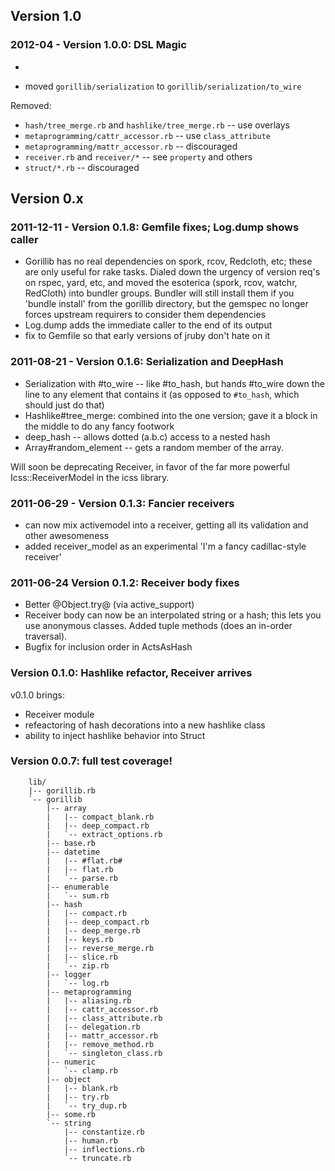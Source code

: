 ## Version 1.0

### 2012-04 - Version 1.0.0: DSL Magic

* 

* moved `gorillib/serialization` to `gorillib/serialization/to_wire`

Removed:

* `hash/tree_merge.rb` and `hashlike/tree_merge.rb` -- use overlays
* `metaprogramming/cattr_accessor.rb` -- use `class_attribute`
* `metaprogramming/mattr_accessor.rb` -- discouraged
* `receiver.rb` and `receiver/*` -- see `property` and others
* `struct/*.rb` -- discouraged


## Version 0.x

### 2011-12-11 - Version 0.1.8: Gemfile fixes; Log.dump shows caller

* Gorillib has no real dependencies on spork, rcov, Redcloth, etc; these are only useful for rake tasks. Dialed down the urgency of version req's on rspec, yard, etc, and moved the esoterica (spork, rcov, watchr, RedCloth) into bundler groups. Bundler will still install them if you 'bundle install' from the gorillib directory, but the gemspec no longer forces upstream requirers to consider them dependencies
* Log.dump adds the immediate caller to the end of its output
* fix to Gemfile so that early versions of jruby don't hate on it

### 2011-08-21 - Version 0.1.6: Serialization and DeepHash

* Serialization with #to_wire -- like #to_hash, but hands #to_wire down the line to any element that contains it (as opposed to `#to_hash`, which should just do that)
* Hashlike#tree_merge: combined into the one version; gave it a block in the middle to do any fancy footwork
* deep_hash -- allows dotted (a.b.c) access to a nested hash
* Array#random_element -- gets a random member of the array.

Will soon be deprecating Receiver, in favor of the far more powerful Icss::ReceiverModel in the icss library.

### 2011-06-29 - Version 0.1.3: Fancier receivers

* can now mix activemodel into a receiver, getting all its validation and other awesomeness
* added receiver_model as an experimental 'I'm a fancy cadillac-style receiver'

### 2011-06-24 Version 0.1.2: Receiver body fixes

* Better @Object.try@ (via active_support)
* Receiver body can now be an interpolated string or a hash; this lets you use anonymous classes. Added tuple methods (does an in-order traversal).
* Bugfix for inclusion order in ActsAsHash

### Version 0.1.0: Hashlike refactor, Receiver arrives

v0.1.0 brings:

* Receiver module
* refeactoring of hash decorations into a new hashlike class
* ability to inject hashlike behavior into Struct

### Version 0.0.7: full test coverage!

        lib/
        |-- gorillib.rb
        `-- gorillib
            |-- array
            |   |-- compact_blank.rb
            |   |-- deep_compact.rb
            |   `-- extract_options.rb
            |-- base.rb
            |-- datetime
            |   |-- #flat.rb#
            |   |-- flat.rb
            |   `-- parse.rb
            |-- enumerable
            |   `-- sum.rb
            |-- hash
            |   |-- compact.rb
            |   |-- deep_compact.rb
            |   |-- deep_merge.rb
            |   |-- keys.rb
            |   |-- reverse_merge.rb
            |   |-- slice.rb
            |   `-- zip.rb
            |-- logger
            |   `-- log.rb
            |-- metaprogramming
            |   |-- aliasing.rb
            |   |-- cattr_accessor.rb
            |   |-- class_attribute.rb
            |   |-- delegation.rb
            |   |-- mattr_accessor.rb
            |   |-- remove_method.rb
            |   `-- singleton_class.rb
            |-- numeric
            |   `-- clamp.rb
            |-- object
            |   |-- blank.rb
            |   |-- try.rb
            |   `-- try_dup.rb
            |-- some.rb
            `-- string
                |-- constantize.rb
                |-- human.rb
                |-- inflections.rb
                `-- truncate.rb


